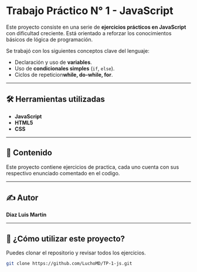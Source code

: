 # Trabajo Práctico N° 1 - JavaScript

Este proyecto consiste en una serie de **ejercicios prácticos en JavaScript** con dificultad creciente. Está orientado a reforzar los conocimientos básicos de lógica de programación.

Se trabajó con los siguientes conceptos clave del lenguaje:

- Declaración y uso de **variables**.
- Uso de **condicionales simples** (`if`, `else`).
- Ciclos de repeticion**while, do-while, for**.
---

## 🛠️ Herramientas utilizadas

- **JavaScript**
- **HTML5**
- **CSS**

---

## 📁 Contenido
Este proyecto contiene ejercicios de practica, cada uno cuenta con sus respectivo enunciado comentado en el codigo.

---

## ✍️ Autor

**Diaz Luis Martin**

---

## 🚀 ¿Cómo utilizar este proyecto?
Puedes clonar el repositorio y revisar todos los ejercicios.

```bash
git clone https://github.com/LuchoMD/TP-1-js.git
